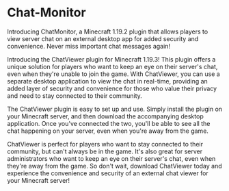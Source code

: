 # Chat-Monitor
Introducing ChatMonitor, a Minecraft 1.19.2 plugin that allows players to view server chat on an external desktop app for added security and convenience. Never miss important chat messages again!

Introducing the ChatViewer plugin for Minecraft 1.19.3! This plugin offers a unique solution for players who want to keep an eye on their server's chat, even when they're unable to join the game. With ChatViewer, you can use a separate desktop application to view the chat in real-time, providing an added layer of security and convenience for those who value their privacy and need to stay connected to their community.

The ChatViewer plugin is easy to set up and use. Simply install the plugin on your Minecraft server, and then download the accompanying desktop application. Once you've connected the two, you'll be able to see all the chat happening on your server, even when you're away from the game.

ChatViewer is perfect for players who want to stay connected to their community, but can't always be in the game. It's also great for server administrators who want to keep an eye on their server's chat, even when they're away from the game. So don't wait, download ChatViewer today and experience the convenience and security of an external chat viewer for your Minecraft server!
